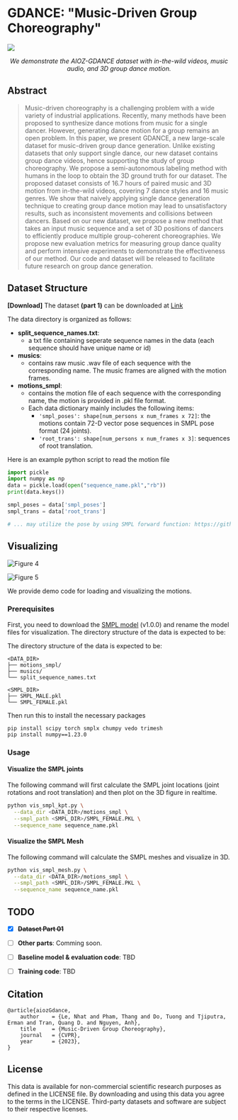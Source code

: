 

# GDANCE: "Music-Driven Group Choreography"
![](https://vision.aioz.io/f/1e065962a9b747b3a856/?dl=1)*<center> We demonstrate the AIOZ-GDANCE dataset with in-the-wild videos, music audio, and 3D group dance motion. </center>* 
## Abstract
> Music-driven choreography is a challenging problem with a wide variety of industrial applications. Recently, many methods have been proposed to synthesize dance motions from music for a single dancer. However, generating dance motion for a group remains an open problem. In this paper, we present GDANCE, a new large-scale dataset for music-driven group dance generation. Unlike existing datasets that only support single dance, our new dataset contains group dance videos, hence supporting the study of group choreography. We propose a semi-autonomous labeling method with humans in the loop to obtain the 3D ground truth for our dataset. The proposed dataset consists of 16.7 hours of paired music and 3D motion from in-the-wild videos, covering 7 dance styles and 16 music genres. We show that naively applying single dance generation technique to creating group dance motion may lead to unsatisfactory results, such as inconsistent movements and collisions between dancers. Based on our new dataset, we propose a new method that takes an input music sequence and a set of 3D positions of dancers to efficiently produce multiple group-coherent choreographies. We propose new evaluation metrics for measuring group dance quality and perform intensive experiments to demonstrate the effectiveness of our method. Our code and dataset will be released to facilitate future research on group dance generation.



## Dataset Structure
**[Download]** The dataset **(part 1)** can be downloaded at  [Link](https://vision.aioz.io/f/cc712c8bc57e41d5a6ad/?dl=1)

The data directory is organized as follows:
- **split_sequence_names.txt**:
    -   a txt file containing seperate sequence names in the data (each sequence should have unique name or id)
- **musics**:
    -  contains raw music .wav file of each sequence with the corresponding name. The music frames are aligned with the motion frames.
- **motions_smpl**:
    -  contains the motion file of each sequence with the corresponding name, the motion is provided in .pkl file format.
    -  Each data dictionary mainly includes the following items:
        - `'smpl_poses': shape[num_persons x num_frames x 72]`: the motions contain 72-D vector pose sequences in SMPL pose format (24 joints).
        - ``'root_trans': shape[num_persons x num_frames x 3]``: sequences of root translation.

Here is an example python script to read the motion file
```python
import pickle
import numpy as np
data = pickle.load(open("sequence_name.pkl","rb"))
print(data.keys())

smpl_poses = data['smpl_poses']
smpl_trans = data['root_trans']

# ... may utilize the pose by using SMPL forward function: https://github.com/vchoutas/smplx
```

## Visualizing

![Figure 4](https://github.com/aioz-ai/AIOZ-GDANCE/blob/main/4r.gif) 

![Figure 5](https://github.com/aioz-ai/AIOZ-GDANCE/blob/main/1r.gif)

We provide demo code for loading and visualizing the motions. 

### Prerequisites
First, you need to download the [SMPL model](https://smpl.is.tue.mpg.de/) (v1.0.0) and rename the model files for visualization. The directory structure of the data is expected to be:

The directory structure of the data is expected to be:
```
<DATA_DIR>
├── motions_smpl/
├── musics/
└── split_sequence_names.txt

<SMPL_DIR>
├── SMPL_MALE.pkl
└── SMPL_FEMALE.pkl
```

Then run this to install the necessary packages
```
pip install scipy torch smplx chumpy vedo trimesh
pip install numpy==1.23.0
```

### Usage
#### Visualize the SMPL joints
The following command will first calculate the SMPL joint locations (joint rotations and root translation) and then plot on the 3D figure in realtime.
``` bash
python vis_smpl_kpt.py \
  --data_dir <DATA_DIR>/motions_smpl \
  --smpl_path <SMPL_DIR>/SMPL_FEMALE.PKL \
  --sequence_name sequence_name.pkl
```

#### Visualize the SMPL Mesh
The following command will calculate the SMPL meshes and visualize in 3D. 
``` bash
python vis_smpl_mesh.py \
  --data_dir <DATA_DIR>/motions_smpl \
  --smpl_path <SMPL_DIR>/SMPL_FEMALE.PKL \
  --sequence_name sequence_name.pkl
```


## TODO
- [x] ~~**Dataset Part 01**~~
- [ ] **Other parts**: Comming soon.
- [ ] **Baseline model & evaluation code**: TBD
- [ ] **Training code**: TBD



## Citation
```
@article{aiozGdance,
    author    = {Le, Nhat and Pham, Thang and Do, Tuong and Tjiputra, Erman and Tran, Quang D. and Nguyen, Anh},
    title     = {Music-Driven Group Choreography},
    journal   = {CVPR},
    year      = {2023},
}		
```

## License
This data is available for non-commercial scientific research purposes as defined in the LICENSE file. By downloading and using this data you agree to the terms in the LICENSE. Third-party datasets and software are subject to their respective licenses.



